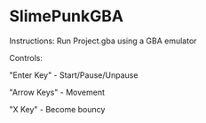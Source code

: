 # SlimePunkGBA

Instructions:
Run Project.gba using a GBA emulator

Controls:

"Enter Key" - Start/Pause/Unpause

"Arrow Keys" - Movement

"X Key" - Become bouncy